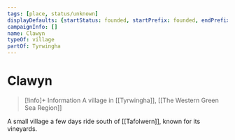 ```yaml
---
tags: [place, status/unknown]
displayDefaults: {startStatus: founded, startPrefix: founded, endPrefix: destroyed, endStatus: destroyed}
campaignInfo: []
name: Clawyn
typeOf: village
partOf: Tyrwingha
---
```

# Clawyn
>[!info]+ Information
> A village in [[Tyrwingha]], [[The Western Green Sea Region]]

A small village a few days ride south of [[Tafolwern]], known for its vineyards. 